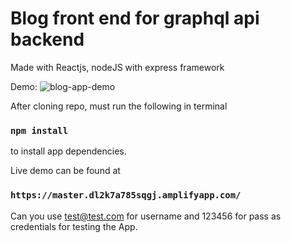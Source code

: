 # Blog front end for graphql api backend

Made with Reactjs, nodeJS with express framework

Demo:
![blog-app-demo](./public/Nov-26-2019%20blogging-app.gif)

After cloning repo, must run the following in terminal  

### `npm install` 

to install app dependencies.

Live demo can be found at 

### `https://master.dl2k7a785sqgj.amplifyapp.com/`

Can you use test@test.com for username and 123456 for pass as credentials for testing the App.
